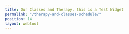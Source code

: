 ```yaml
---
title: Our Classes and Therapy, this is a Test Widget
permalink: "/therapy-and-classes-schedule/"
position: 14
layout: webtool
---
```


<div class='container'>
  <script src="https://widgets.healcode.com/javascripts/healcode.js"></script>

<healcode-widget data-type="schedules" data-widget-partner="object" data-widget-id="6a60540ad74" data-widget-version="1"></healcode-widget>

</div>
